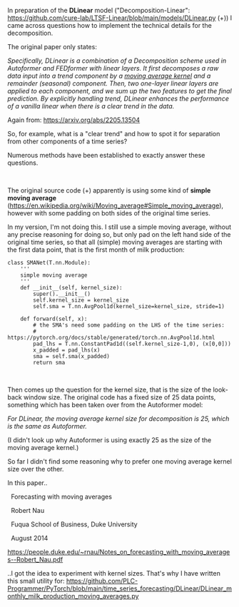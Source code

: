 In preparation of the **DLinear** model ("Decomposition-Linear": https://github.com/cure-lab/LTSF-Linear/blob/main/models/DLinear.py (+)) I came across questions how to implement the technical details for the decomposition.

The original paper only states:

*Specifically, DLinear is a combination of a Decomposition scheme used in Autoformer and FEDformer with linear layers. It first decomposes a raw data input into a trend component by a <u>moving average kernel</u> and a remainder (seasonal) component. Then, two one-layer linear layers are applied to each component, and we sum up the two features to get the final prediction. By explicitly handling trend, DLinear enhances the performance of a vanilla linear when there is a clear trend in the data.*

Again from: https://arxiv.org/abs/2205.13504

So, for example, what is a "clear trend" and how to spot it for separation from other components of a time series?

Numerous methods have been established to exactly answer these questions.

<br/>

The original source code (+) apparently is using some kind of **simple moving average** (https://en.wikipedia.org/wiki/Moving_average#Simple_moving_average), however with some padding on both sides of the original time series.

In my version, I'm not doing this. I still use a simple moving average, without any precise reasoning for doing so, but only pad on the left hand side of the original time series, so that all (simple) moving averages are starting with the first data point, that is the first month of milk production:

```
class SMANet(T.nn.Module):
    '''
    simple moving average
    '''
    def __init__(self, kernel_size):
        super().__init__()
        self.kernel_size = kernel_size
        self.sma = T.nn.AvgPool1d(kernel_size=kernel_size, stride=1)

    def forward(self, x):
        # the SMA's need some padding on the LHS of the time series:
        # https://pytorch.org/docs/stable/generated/torch.nn.AvgPool1d.html
        pad_lhs = T.nn.ConstantPad1d((self.kernel_size-1,0), (x[0,0]))
        x_padded = pad_lhs(x)
        sma = self.sma(x_padded)
        return sma
```

<br/>

Then comes up the question for the kernel size, that is the size of the look-back window size. The original code has a fixed size of 25 data points, something which has been taken over from the Autoformer model:

*For DLinear, the moving average kernel size for decomposition is 25, which is the same as Autoformer.*

(I didn't look up why Autoformer is using exactly 25 as the size of the moving average kernel.)

So far I didn't find some reasoning why to prefer one moving average kernel size over the other.

In this paper..

&nbsp;&nbsp;Forecasting with moving averages

&nbsp;&nbsp;Robert Nau

&nbsp;&nbsp;Fuqua School of Business, Duke University

&nbsp;&nbsp;August 2014

https://people.duke.edu/~rnau/Notes_on_forecasting_with_moving_averages--Robert_Nau.pdf

..I got the idea to experiment with kernel sizes. That's why I have written this small utility for: https://github.com/PLC-Programmer/PyTorch/blob/main/time_series_forecasting/DLinear/DLinear_monthly_milk_production_moving_averages.py



